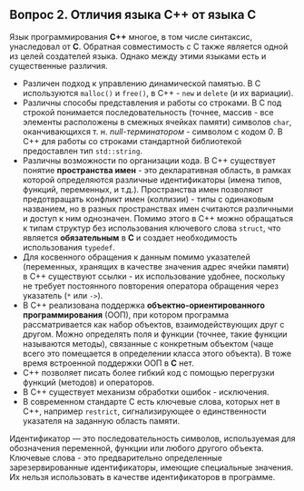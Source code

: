 ## Вопрос 2. Отличия языка С++ от языка С

Язык программирования **С++** многое, в том числе синтаксис, унаследовал от **С**. Обратная совместимость с С также является одной из целей создателей языка. Однако между этими языками есть и существенные различия.

- Различен подход к управлению динамической памятью. В С используются `malloc()` и `free()`, в С++ - `new` и `delete` (и их вариации).
- Различны способы представления и работы со строками. В С под строкой понимается последовательность (точнее, массив - все элементы расположены в смежных ячейках памяти) символов `char`, оканчивающихся т. н. *null-терминатором* - символом с кодом *0*. В С++ для работы со строками стандартной библиотекой предоставлен тип `std::string`.
- Различны возможности по организации кода. В С++ существует понятие **пространства имен** - это декларативная область, в рамках которой определяются различные идентификаторы (имена типов, функций, переменных, и т.д.). Пространства имен позволяют предотвращать конфликт имен (коллизии) - типы с одинаковым названием, но в разных пространствах имен считаются различными и доступ к ним однозначен. Помимо этого в С++ можно обращаться к типам структур без использования ключевого слова `struct`, что является **обязательным** в **С** и создает необходимость использования `typedef`.
- Для косвенного обращения к данным помимо указателей (переменных, хранящих в качестве значения адрес ячейки памяти) в С++ существуют ссылки - их использование удобнее, поскольку не требует постоянного повторения оператора обращения через указатель (`*` или `->`).
- В С++ реализована поддержка **объектно-ориентированного программирования** (ООП), при котором программа рассматривается как набор объектов, взаимодействующих друг с другом. Можно определять поля и функции (точнее, такие функции называются методы), связанные с конкретным объектом (чаще всего это помещается в определении класса этого объекта). В тоже время встроенной поддержки ООП в **С** нет.
- С++ позволяет писать более гибкий код с помощью перегрузки функций (методов) и операторов.
- В С++ существует механизм обработки ошибок - исключения.
- В современном стандарте С есть ключевые слова, которых нет в С++, например `restrict`, сигнализирующее о единственности указателя на заданную область памяти.

Идентификатор — это последовательность символов, используемая для обозначения переменной, функции или любого другого объекта.
Ключевые слова - это предварительно определенные зарезервированные идентификаторы, имеющие специальные значения. Их нельзя использовать в качестве идентификаторов в программе.
